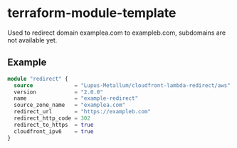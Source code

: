# terraform-module-template
Used to redirect domain examplea.com to exampleb.com, subdomains are not available yet.

## Example
``` terraform
module "redirect" {
  source             = "Lupus-Metallum/cloudfront-lambda-redirect/aws"
  version            = "2.0.0"
  name               = "example-redirect"
  source_zone_name   = "examplea.com"
  redirect_url       = "https://exampleb.com"
  redirect_http_code = 302
  redirect_to_https  = true
  cloudfront_ipv6    = true
}
```